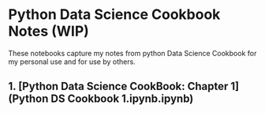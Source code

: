 # Python Data Science Cookbook Notes (**WIP**)

These notebooks capture my notes from python Data Science Cookbook for my personal use and for use by others.

## 1. [Python Data Science CookBook: Chapter 1](Python DS Cookbook 1.ipynb.ipynb)


